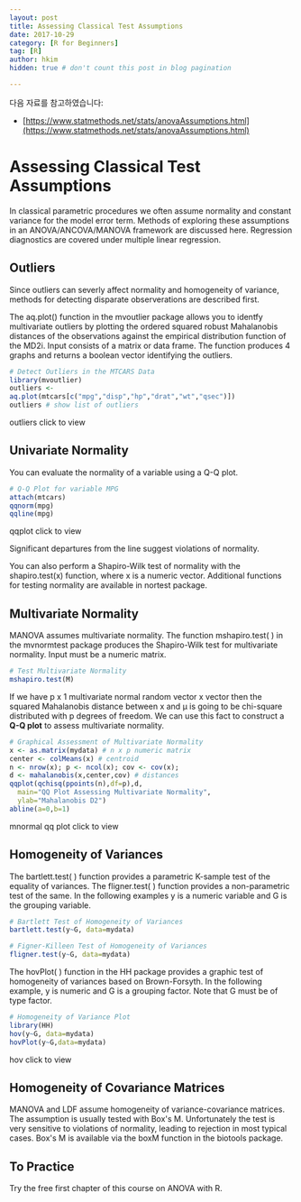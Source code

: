 ```yaml
---
layout: post  
title: Assessing Classical Test Assumptions
date: 2017-10-29  
category: [R for Beginners]  
tag: [R]  
author: hkim  
hidden: true # don't count this post in blog pagination  

---
```


다음 자료를 참고하였습니다:  
- [https://www.statmethods.net/stats/anovaAssumptions.html](https://www.statmethods.net/stats/anovaAssumptions.html)

# Assessing Classical Test Assumptions
In classical parametric procedures we often assume normality and constant variance for the model error term. Methods of exploring these assumptions in an ANOVA/ANCOVA/MANOVA framework are discussed here. Regression diagnostics are covered under multiple linear regression.

## Outliers
Since outliers can severly affect normality and homogeneity of variance, methods for detecting disparate observerations are described first.

The aq.plot() function in the mvoutlier package allows you to identfy multivariate outliers by plotting the ordered squared robust Mahalanobis distances of the observations against the empirical distribution function of the MD2i. Input consists of a matrix or data frame. The function produces 4 graphs and returns a boolean vector identifying the outliers.

```r
# Detect Outliers in the MTCARS Data
library(mvoutlier)
outliers <-
aq.plot(mtcars[c("mpg","disp","hp","drat","wt","qsec")])
outliers # show list of outliers
```

outliers click to view

## Univariate Normality
You can evaluate the normality of a variable using a Q-Q plot.

```r
# Q-Q Plot for variable MPG
attach(mtcars)
qqnorm(mpg)
qqline(mpg)
```

qqplot click to view

Significant departures from the line suggest violations of normality.

You can also perform a Shapiro-Wilk test of normality with the shapiro.test(x) function, where x is a numeric vector. Additional functions for testing normality are available in nortest package.

## Multivariate Normality
MANOVA assumes multivariate normality. The function mshapiro.test( ) in the mvnormtest package produces the Shapiro-Wilk test for multivariate normality. Input must be a numeric matrix.

```r
# Test Multivariate Normality
mshapiro.test(M)
```

If we have p x 1 multivariate normal random vector x vector
then the squared Mahalanobis distance between x and μ is going to be chi-square distributed with p degrees of freedom. We can use this fact to construct a **Q-Q plot** to assess multivariate normality.

```r
# Graphical Assessment of Multivariate Normality
x <- as.matrix(mydata) # n x p numeric matrix
center <- colMeans(x) # centroid
n <- nrow(x); p <- ncol(x); cov <- cov(x);
d <- mahalanobis(x,center,cov) # distances
qqplot(qchisq(ppoints(n),df=p),d,
  main="QQ Plot Assessing Multivariate Normality",
  ylab="Mahalanobis D2")
abline(a=0,b=1)
```

mnormal qq plot click to view

## Homogeneity of Variances
The bartlett.test( ) function provides a parametric K-sample test of the equality of variances. The fligner.test( ) function provides a non-parametric test of the same. In the following examples y is a numeric variable and G is the grouping variable.

```r
# Bartlett Test of Homogeneity of Variances
bartlett.test(y~G, data=mydata)

# Figner-Killeen Test of Homogeneity of Variances
fligner.test(y~G, data=mydata)
```

The hovPlot( ) function in the HH package provides a graphic test of homogeneity of variances based on Brown-Forsyth. In the following example, y is numeric and G is a grouping factor. Note that G must be of type factor.

```r
# Homogeneity of Variance Plot
library(HH)
hov(y~G, data=mydata)
hovPlot(y~G,data=mydata)
```

hov click to view

## Homogeneity of Covariance Matrices
MANOVA and LDF assume homogeneity of variance-covariance matrices. The assumption is usually tested with Box's M. Unfortunately the test is very sensitive to violations of normality, leading to rejection in most typical cases. Box's M is available via the boxM function in the biotools package.

## To Practice
Try the free first chapter of this course on ANOVA with R.
